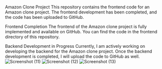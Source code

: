 Amazon Clone Project
This repository contains the frontend code for an Amazon clone project. The frontend development has been completed, and the code has been uploaded to GitHub.

Frontend Completion
The frontend of the Amazon clone project is fully implemented and available on GitHub. You can find the code in the frontend directory of this repository.

Backend Development in Progress
Currently, I am actively working on developing the backend for the Amazon clone project. Once the backend development is completed, I will upload the code to GitHub as well.
![Screenshot (11)](https://github.com/GauravUpreti22/Amazon-clone/assets/138818860/e573bf6d-2ba5-4642-9578-b1575cc1e30e)
![Screenshot (12)](https://github.com/GauravUpreti22/Amazon-clone/assets/138818860/4a30e67b-1d49-4a49-b6c4-06a68e5df972)
![Screenshot (13)](https://github.com/GauravUpreti22/Amazon-clone/assets/138818860/6f611229-07cb-4421-988f-7e5559da7532)
